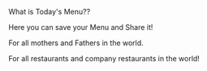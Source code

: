 What is Today's Menu??

Here you can save your Menu and Share it!

For all mothers and Fathers in the world.

For all restaurants and company restaurants in the world!
